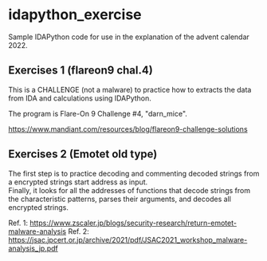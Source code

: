 # idapython_exercise
Sample IDAPython code for use in the explanation of the advent calendar 2022.


## Exercises 1 (flareon9 chal.4)
This is a CHALLENGE (not a malware) to practice how to extracts the data from IDA and calculations using IDAPython.

The program is Flare-On 9 Challenge #4, "darn_mice".

https://www.mandiant.com/resources/blog/flareon9-challenge-solutions


## Exercises 2 (Emotet old type)
The first step is to practice decoding and commenting decoded strings from a encrypted strings start address as input.  
Finally, it looks for all the addresses of functions that decode strings from the characteristic patterns, parses their arguments, and decodes all encrypted strings.


Ref. 1: https://www.zscaler.jp/blogs/security-research/return-emotet-malware-analysis
Ref. 2: https://jsac.jpcert.or.jp/archive/2021/pdf/JSAC2021_workshop_malware-analysis_jp.pdf 